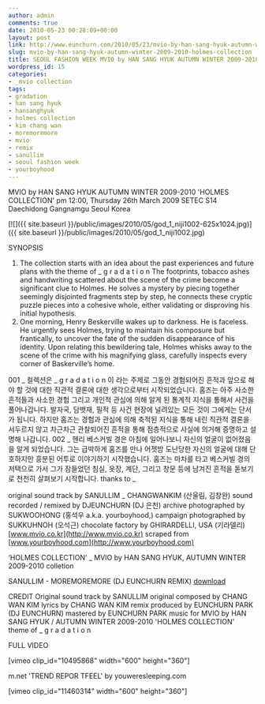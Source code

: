 ```yaml
---
author: admin
comments: true
date: 2010-05-23 00:28:09+00:00
layout: post
link: http://www.eunchurn.com/2010/05/23/mvio-by-han-sang-hyuk-autumn-winter-2009-2010-holmes-collection/
slug: mvio-by-han-sang-hyuk-autumn-winter-2009-2010-holmes-collection
title: SEOUL FASHION WEEK MVIO by HAN SANG HYUK AUTUMN WINTER 2009-2010 'HOLMES COLLECTION'
wordpress_id: 15
categories:
- _mvio collection
tags:
- gradation
- han sang hyuk
- hansanghyuk
- holmes collection
- kim chang wan
- moremoremore
- mvio
- remix
- sanullim
- seoul fashion week
- yourboyhood
---
```


MVIO by HAN SANG HYUK
AUTUMN WINTER 2009-2010
'HOLMES COLLECTION'
pm 12:00, Thursday 26th March 2009
SETEC S14 Daechidong Gangnamgu Seoul Korea

[![]({{ site.baseurl }}/public/images/2010/05/god_1_niji1002-625x1024.jpg)]({{ site.baseurl }}/public/images/2010/05/god_1_niji1002.jpg)

SYNOPSIS

01. The collection starts with an idea about the past experiences and future plans with the theme of _ g r a d a t i o n
The footprints, tobacco ashes and handwriting scattered about the scene of the crime become a significant clue to Holmes.
He solves a mystery by piecing together seemingly disjointed fragments step by step, he connects these cryptic puzzle pieces into a cohesive whole, either validating or disproving his initial hypothesis.
02. One morning, Henry Beskerville wakes up to darkness. He is faceless.
He urgently sees Holmes, trying to maintain his composure but frantically, to uncover the fate of the sudden disappearance of his identity.
Upon relating this bewildering tale, Holmes whisks away to the scene of the crime with his magnifying glass, carefully inspects every corner of Baskerville’s home.

001 _ 컬렉션은 _ g r a d a t i o n 이 라는 주제로 그동안 경험되어진 흔적과 앞으로 해야 할 것에 대한 직관적 결론에 대한 생각으로부터 시작되었습니다. 홈즈는 아주 사소한 흔적들과 사소한 경험 그리고 개인적 관심에 의해 알게 된 통계적 지식을 통해서 사건을 풀어나갑니다. 발자국, 담뱃재, 필적 등 사건 현장에 널려있는 모든 것이 그에게는 단서가 됩니다. 하지만 홈즈는 경험과 관심에 의해 축적된 지식을 통해 내린 직관적 결론을 서두르지 않고 차근차근 관찰되어진 흔적을 통해 점층적으로 사실에 의거해 증명하고 설명해 나갑니다.
002 _ 헨리 베스커빌 경은 아침에 일어나보니 자신의 얼굴이 없어졌음을 알게 되었습니다. 그는 급박하게 홈즈를 만나 어젯밤 도난당한 자신의 얼굴에 대해 단호하지만 흥분된 어투로 이야기하기 시작했습니다. 홈즈는 마차를 타고 베스커빌 경의 저택으로 가서 그가 잠들었던 침실, 옷장, 계단, 그리고 창문 등에 남겨진 흔적을 돋보기로 천천히 살펴보기 시작합니다.
thanks to _

original sound track by SANULLIM _ CHANGWANKIM (산울림, 김창완)
sound recorded / remixed by DJEUNCHURN (DJ 은천)
archive photographed by SUKWOOHONG (홍석우 a.k.a. yourboyhood,)
campaign photographed by SUKKUHNOH (오석근)
chocolate factory by GHIRARDELLI, USA (기라델리)
[www.mvio.co.kr](http://www.mvio.co.kr)
scraped from [www.yourboyhood.com](http://www.yourboyhood.com)

‘HOLMES COLLECTION’ _ MVIO by HAN SANG HYUK, AUTUMN WINTER 2009-2010 colletion

SANULLIM - MOREMOREMORE (DJ EUNCHURN REMIX)
[download](http://www.eunchurn.com/music_mp3/SANULLIM_-_MOREMOREMORE_(eunchurn_REMIX).mp3)

CREDIT
Original sound track by SANULLIM
original composed by CHANG WAN KIM
lyrics by CHANG WAN KIM
remix produced by EUNCHURN PARK (DJ EUNCHURN)
mastered by EUNCHURN PARK
music for MVIO by HAN SANG HYUK / AUTUMN WINTER 2009-2010 'HOLMES COLLECTION'
theme of _ g r a d a t i o n

FULL VIDEO

[vimeo clip_id="10495868" width="600" height="360"]

m.net 'TREND REPOR TFEEL' by youweresleeping.com

[vimeo clip_id="11460314" width="600" height="360"]
